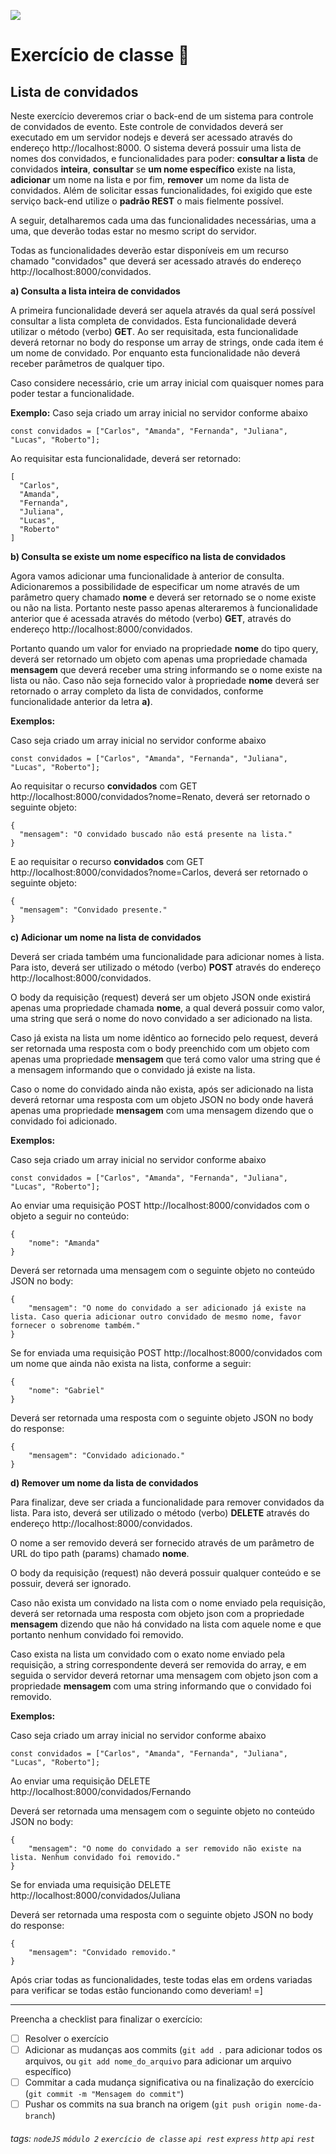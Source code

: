 ![](https://i.imgur.com/xG74tOh.png)

# Exercício de classe 🏫

## Lista de convidados

Neste exercício deveremos criar o back-end de um sistema para controle de convidados de evento. Este controle de convidados deverá ser executado em um servidor nodejs e deverá ser acessado através do endereço http://localhost:8000. O sistema deverá possuir uma lista de nomes dos convidados, e funcionalidades para poder: **consultar a lista** de convidados **inteira**, **consultar** se **um nome específico** existe na lista, **adicionar** um nome na lista e por fim, **remover** um nome da lista de convidados. Além de solicitar essas funcionalidades, foi exigido que este serviço back-end utilize o **padrão REST** o mais fielmente possível.

A seguir, detalharemos cada uma das funcionalidades necessárias, uma a uma, que deverão todas estar no mesmo script do servidor.

Todas as funcionalidades deverão estar disponíveis em um recurso chamado "convidados" que deverá ser acessado através do endereço http://localhost:8000/convidados.

**a) Consulta a lista inteira de convidados**

A primeira funcionalidade deverá ser aquela através da qual será possível consultar a lista completa de convidados.
Esta funcionalidade deverá utilizar o método (verbo) **GET**. Ao ser requisitada, esta funcionalidade deverá retornar no body do response um array de strings, onde cada item é um nome de convidado. Por enquanto esta funcionalidade não deverá receber parâmetros de qualquer tipo.

Caso considere necessário, crie um array inicial com quaisquer nomes para poder testar a funcionalidade.

**Exemplo:**
Caso seja criado um array inicial no servidor conforme abaixo

```javascript=
const convidados = ["Carlos", "Amanda", "Fernanda", "Juliana", "Lucas", "Roberto"];
```

Ao requisitar esta funcionalidade, deverá ser retornado:

```
[
  "Carlos",
  "Amanda",
  "Fernanda",
  "Juliana",
  "Lucas",
  "Roberto"
]
```

**b) Consulta se existe um nome específico na lista de convidados**

Agora vamos adicionar uma funcionalidade à anterior de consulta. Adicionaremos a possibilidade de especificar um nome através de um parâmetro query chamado **nome** e deverá ser retornado se o nome existe ou não na lista. Portanto neste passo apenas alteraremos à funcionalidade anterior que é acessada através do método (verbo) **GET**, através do endereço http://localhost:8000/convidados.

Portanto quando um valor for enviado na propriedade **nome** do tipo query, deverá ser retornado um objeto com apenas uma propriedade chamada **mensagem** que deverá receber uma string informando se o nome existe na lista ou não. Caso não seja fornecido valor à propriedade **nome** deverá ser retornado o array completo da lista de convidados, conforme funcionalidade anterior da letra **a)**.

**Exemplos:**

Caso seja criado um array inicial no servidor conforme abaixo

```javascript=
const convidados = ["Carlos", "Amanda", "Fernanda", "Juliana", "Lucas", "Roberto"];
```

Ao requisitar o recurso **convidados** com GET http://localhost:8000/convidados?nome=Renato, deverá ser retornado o seguinte objeto:

```
{
  "mensagem": "O convidado buscado não está presente na lista."
}
```

E ao requisitar o recurso **convidados** com GET http://localhost:8000/convidados?nome=Carlos, deverá ser retornado o seguinte objeto:

```
{
  "mensagem": "Convidado presente."
}
```

**c) Adicionar um nome na lista de convidados**

Deverá ser criada também uma funcionalidade para adicionar nomes à lista. Para isto, deverá ser utilizado o método (verbo) **POST** através do endereço http://localhost:8000/convidados. 

O body da requisição (request) deverá ser um objeto JSON onde existirá apenas uma propriedade chamada **nome**, a qual deverá possuir como valor, uma string que será o nome do novo convidado a ser adicionado na lista.

Caso já exista na lista um nome idêntico ao fornecido pelo request, deverá ser retornada uma resposta com o body preenchido com um objeto com apenas uma propriedade **mensagem** que terá como valor uma string que é a mensagem informando que o convidado já existe na lista.

Caso o nome do convidado ainda não exista, após ser adicionado na lista deverá retornar uma resposta com um objeto JSON no body onde haverá apenas uma propriedade **mensagem** com uma mensagem dizendo que o convidado foi adicionado.

**Exemplos:**

Caso seja criado um array inicial no servidor conforme abaixo

```javascript=
const convidados = ["Carlos", "Amanda", "Fernanda", "Juliana", "Lucas", "Roberto"];
```

Ao enviar uma requisição POST http://localhost:8000/convidados com o objeto a seguir no conteúdo:

```
{
	"nome": "Amanda"
}
```

Deverá ser retornada uma mensagem com o seguinte objeto no conteúdo JSON no body:

```
{
    "mensagem": "O nome do convidado a ser adicionado já existe na lista. Caso queria adicionar outro convidado de mesmo nome, favor fornecer o sobrenome também."
}
```

Se for enviada uma requisição POST http://localhost:8000/convidados com um nome que ainda não exista na lista, conforme a seguir:

```
{
	"nome": "Gabriel"
}
```

Deverá ser retornada uma resposta com o seguinte objeto JSON no body do response:

```
{
    "mensagem": "Convidado adicionado."
}
```

**d) Remover um nome da lista de convidados**

Para finalizar, deve ser criada a funcionalidade para remover convidados da lista. Para isto, deverá ser utilizado o método (verbo) **DELETE** através do endereço http://localhost:8000/convidados.

O nome a ser removido deverá ser fornecido através de um parâmetro de URL do tipo path (params) chamado **nome**.

O body da requisição (request) não deverá possuir qualquer conteúdo e se possuir, deverá ser ignorado.

Caso não exista um convidado na lista com o nome enviado pela requisição, deverá ser retornada uma resposta com objeto json com a propriedade **mensagem** dizendo que não há convidado na lista com aquele nome e que portanto nenhum convidado foi removido.

Caso exista na lista um convidado com o exato nome enviado pela requisição, a string correspondente deverá ser removida do array, e em seguida o servidor deverá retornar uma mensagem com objeto json com a propriedade **mensagem** com uma string informando que o convidado foi removido.

**Exemplos:**

Caso seja criado um array inicial no servidor conforme abaixo

```javascript=
const convidados = ["Carlos", "Amanda", "Fernanda", "Juliana", "Lucas", "Roberto"];
```

Ao enviar uma requisição DELETE http://localhost:8000/convidados/Fernando

Deverá ser retornada uma mensagem com o seguinte objeto no conteúdo JSON no body:

```
{
    "mensagem": "O nome do convidado a ser removido não existe na lista. Nenhum convidado foi removido."
}
```

Se for enviada uma requisição DELETE http://localhost:8000/convidados/Juliana

Deverá ser retornada uma resposta com o seguinte objeto JSON no body do response:

```
{
    "mensagem": "Convidado removido."
}
```

Após criar todas as funcionalidades, teste todas elas em ordens variadas para verificar se todas estão funcionando como deveriam! =]

---

Preencha a checklist para finalizar o exercício:

- [ ] Resolver o exercício
- [ ] Adicionar as mudanças aos commits (`git add .` para adicionar todos os arquivos, ou `git add nome_do_arquivo` para adicionar um arquivo específico)
- [ ] Commitar a cada mudança significativa ou na finalização do exercício (`git commit -m "Mensagem do commit"`)
- [ ] Pushar os commits na sua branch na origem (`git push origin nome-da-branch`)

###### tags: `nodeJS` `módulo 2` `exercício de classe` `api rest` `express` `http` `api` `rest`

